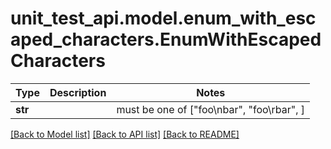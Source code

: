 # unit_test_api.model.enum_with_escaped_characters.EnumWithEscapedCharacters

Type | Description | Notes
------------- | ------------- | -------------
**str** |  |  must be one of ["foo\nbar", "foo\rbar", ]

[[Back to Model list]](../../README.md#documentation-for-models) [[Back to API list]](../../README.md#documentation-for-api-endpoints) [[Back to README]](../../README.md)

